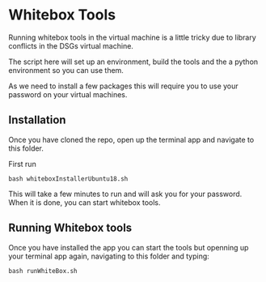 # Whitebox Tools

Running whitebox tools in the virtual machine is a little tricky due to library conflicts in the DSGs virtual machine.

The script here will set up an environment, build the tools and the a python environment so you can use them.

As we need to install a few packages this will require you to use your password on your virtual machines.

## Installation

Once you have cloned the repo, open up the terminal app and navigate to this folder.

First run

```
bash whiteboxInstallerUbuntu18.sh
```


This will take a few minutes to run and will ask you for your password. When it is done, you can start whitebox tools.

## Running Whitebox tools

Once you have installed the app you can start the tools but openning up your terminal app again, navigating to this folder and typing:

```
bash runWhiteBox.sh
```
